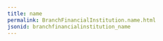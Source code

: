 ```yaml
---
title: name
permalink: BranchFinancialInstitution.name.html
jsonid: branchfinancialinstitution_name
---
```

